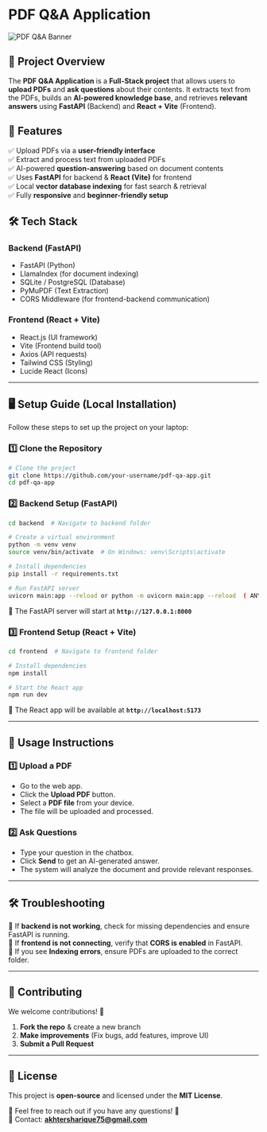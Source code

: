 # PDF Q&A Application

![PDF Q&A Banner](https://via.placeholder.com/1000x300?text=PDF+Q%26A+Application)

## 📌 Project Overview
The **PDF Q&A Application** is a **Full-Stack project** that allows users to **upload PDFs** and **ask questions** about their contents. It extracts text from the PDFs, builds an **AI-powered knowledge base**, and retrieves **relevant answers** using **FastAPI** (Backend) and **React + Vite** (Frontend).

## 🚀 Features
✅ Upload PDFs via a **user-friendly interface**  
✅ Extract and process text from uploaded PDFs  
✅ AI-powered **question-answering** based on document contents  
✅ Uses **FastAPI** for backend & **React (Vite)** for frontend  
✅ Local **vector database indexing** for fast search & retrieval  
✅ Fully **responsive** and **beginner-friendly setup**  

## 🛠️ Tech Stack
### **Backend (FastAPI)**
- FastAPI (Python)
- LlamaIndex (for document indexing)
- SQLite / PostgreSQL (Database)
- PyMuPDF (Text Extraction)
- CORS Middleware (for frontend-backend communication)

### **Frontend (React + Vite)**
- React.js (UI framework)
- Vite (Frontend build tool)
- Axios (API requests)
- Tailwind CSS (Styling)
- Lucide React (Icons)

---

## 🖥️ Setup Guide (Local Installation)
Follow these steps to set up the project on your laptop:

### **1️⃣ Clone the Repository**
```bash
# Clone the project
git clone https://github.com/your-username/pdf-qa-app.git
cd pdf-qa-app
```

### **2️⃣ Backend Setup (FastAPI)**
```bash
cd backend  # Navigate to backend folder

# Create a virtual environment
python -m venv venv
source venv/bin/activate  # On Windows: venv\Scripts\activate

# Install dependencies
pip install -r requirements.txt

# Run FastAPI server
uvicorn main:app --reload or python -m uvicorn main:app --reload  ( ANY ONE!)

```
🔹 The FastAPI server will start at **`http://127.0.0.1:8000`**

### **3️⃣ Frontend Setup (React + Vite)**
```bash
cd frontend  # Navigate to frontend folder

# Install dependencies
npm install

# Start the React app
npm run dev
```
🔹 The React app will be available at **`http://localhost:5173`**

---

## 📝 Usage Instructions
### **1️⃣ Upload a PDF**
- Go to the web app.
- Click the **Upload PDF** button.
- Select a **PDF file** from your device.
- The file will be uploaded and processed.

### **2️⃣ Ask Questions**
- Type your question in the chatbox.
- Click **Send** to get an AI-generated answer.
- The system will analyze the document and provide relevant responses.

---

## 🛠️ Troubleshooting
🔹 If **backend is not working**, check for missing dependencies and ensure FastAPI is running.  
🔹 If **frontend is not connecting**, verify that **CORS is enabled** in FastAPI.  
🔹 If you see **Indexing errors**, ensure PDFs are uploaded to the correct folder.

---

## 🤝 Contributing
We welcome contributions! 🎉

1. **Fork the repo** & create a new branch
2. **Make improvements** (Fix bugs, add features, improve UI)
3. **Submit a Pull Request**

---

## 📜 License
This project is **open-source** and licensed under the **MIT License**.

📩 Feel free to reach out if you have any questions! 🚀  
📧 Contact: **akhtersharique75@gmail.com**

